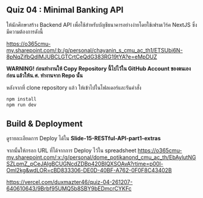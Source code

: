 ## Quiz 04 : Minimal Banking API

ให้นักศึกษาสร้าง Backend API เพื่อใช้สำหรับบัญชีธนาคารอย่างง่ายโดยใช้เฟรมเวิร์ค NextJS ซึ่งมีความต้องการดังนี้

https://o365cmu-my.sharepoint.com/:b:/g/personal/chayanin_s_cmu_ac_th1/ETSUbi6N-8pNqZifbQdIMJUBCLGTCrtCeQdG383RG19tYA?e=eMpDUZ

**WARNING!
ก่อนทำงานให้ Copy Repository นี้ไปไว้ใน GitHub Account ของตนเองก่อน แล้วให้น.ศ. ทำงานจาก Repo นั้น**

หลังจากที่ clone repository แล้ว ให้เข้าไปในโฟลเดอร์และรันคำสั่ง

```bash
npm install
npm run dev
```

## Build & Deployment

ดูรายละเอียดการ Deploy ได้ใน **Slide-15-RESTful-API-part1-extras**

จากนั้นให้กรอก URL ที่ได้จากการ Deploy ไว้ใน spreadsheet https://o365cmu-my.sharepoint.com/:x:/g/personal/dome_potikanond_cmu_ac_th/EbAylutNGSZLpmZ_pCeJAlgBCUGNcdZDBp420BIQXSOAvA?rtime=p00l-Oml2kg&wdLOR=cBD833306-DE0D-40BF-A762-0F0F8C43402B

https://vercel.com/duxmazter46/quiz-04-261207-640610643/9Brbf95UMQ5b8SBY9bEDmcrCYKFc
